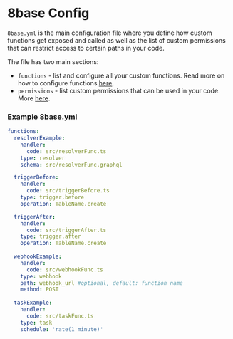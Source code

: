# 8base Config

`8base.yml` is the main configuration file where you define how custom functions get exposed and called as well as the list of custom permissions that can restrict access to certain paths in your code.

The file has two main sections:

* `functions` - list and configure all your custom functions. Read more on how to configure functions [here](../../8base-console/custom-functions). 
* `permissions` - list custom permissions that can be used in your code. More [here](../../8base-console/roles-and-permissions).

### Example 8base.yml

```yaml
functions:
  resolverExample:
    handler:
      code: src/resolverFunc.ts
    type: resolver
    schema: src/resolverFunc.graphql

  triggerBefore:
    handler:
      code: src/triggerBefore.ts
    type: trigger.before
    operation: TableName.create

  triggerAfter:
    handler:
      code: src/triggerAfter.ts
    type: trigger.after
    operation: TableName.create
  
  webhookExample:
    handler:
      code: src/webhookFunc.ts
    type: webhook
    path: webhook_url #optional, default: function name
    method: POST
    
  taskExample:
    handler:
      code: src/taskFunc.ts
    type: task
    schedule: 'rate(1 minute)'
```
